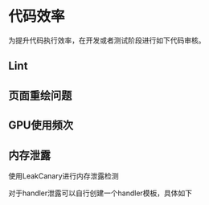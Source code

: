 
# 代码效率


为提升代码执行效率，在开发或者测试阶段进行如下代码审核。



## Lint




## 页面重绘问题




## GPU使用频次




## 内存泄露

使用LeakCanary进行内存泄露检测

对于handler泄露可以自行创建一个handler模板，具体如下

